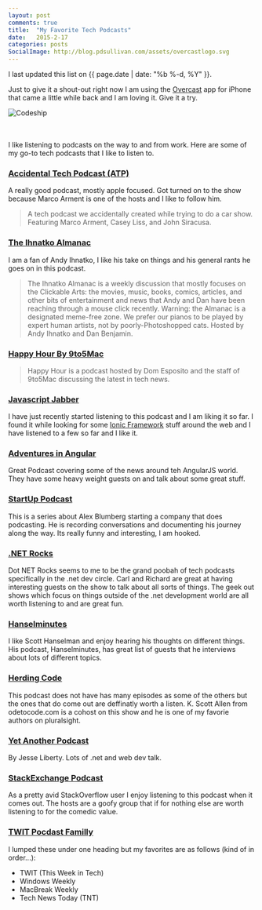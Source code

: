 ```yaml
---
layout: post
comments: true
title:  "My Favorite Tech Podcasts"
date:   2015-2-17
categories: posts
SocialImage: http://blog.pdsullivan.com/assets/overcastlogo.svg
---
```


<div class="well">I last updated this list on {{ page.date | date: "%b %-d, %Y" }}.</div>

Just to give it a shout-out right now I am using the [Overcast](https://overcast.fm/) app for iPhone that came a little while back and I am loving it. Give it a try.

<div class="row  ">
    <div class="col-xs-4  col-xs-offset-4 ">
    <img src="http://blog.pdsullivan.com/assets/overcastlogo.svg" class="img-responsive center-block" alt="Codeship">
    </div>
</div>
<br/>
<br/>

I like listening to podcasts on the way to and from work. Here are some of my go-to tech podcasts that I like to listen to.

### [Accidental Tech Podcast (ATP)](http://atp.fm/)
A really good podcast, mostly apple focused. Got turned on to the show because Marco Arment is one of the hosts and I like to follow him.

> A tech podcast we accidentally created while trying to do a car show. Featuring Marco Arment, Casey Liss, and John Siracusa.

### [The Ihnatko Almanac](http://5by5.tv/ia)
I am a fan of Andy Ihnatko, I like his take on things and his general rants he goes on in this podcast.

> The Ihnatko Almanac is a weekly discussion that mostly focuses on the Clickable Arts: the movies, music, books, comics, articles, and other bits of entertainment and news that Andy and Dan have been reaching through a mouse click recently. Warning: the Almanac is a designated meme-free zone. We prefer our pianos to be played by expert human artists, not by poorly-Photoshopped cats.
> Hosted by Andy Ihnatko and Dan Benjamin.

### [Happy Hour By 9to5Mac](http://www.9to5cast.com/)

>Happy Hour is a podcast hosted by Dom Esposito and the staff of 9to5Mac discussing the latest in tech news.

### [Javascript Jabber][jsjabber]
I have just recently started listening to this podcast and I am liking it so far. I found it while looking for some [Ionic Framework][ionic] stuff around the web and I have listened to a few so far and I like it.

### [Adventures in Angular][aia]
Great Podcast covering some of the news around teh AngularJS world. They have some heavy weight guests on and talk about some great stuff.


### [StartUp Podcast][hearstartup]
This is a series about Alex Blumberg starting a company that does podcasting. He is recording conversations and documenting his journey along the way. Its really funny and interesting, I am hooked.

### [.NET Rocks][dotnetrocks]
Dot NET Rocks seems to me to be the grand poobah of tech podcasts specifically in the .net dev circle. Carl and Richard are great at having interesting guests on the show to talk about all sorts of things. The geek out shows which focus on things outside of the .net development world are all worth listening to and are great fun.


### [Hanselminutes][hans]
I like Scott Hanselman and enjoy hearing his thoughts on different things. His podcast, Hanselminutes, has great list of guests that he interviews about lots of different topics.


### [Herding Code][herdingcode]
This podcast does not have has many episodes as some of the others but the ones that do come out are deffinatly worth a listen. K. Scott Allen from odetocode.com is a cohost on this show and he is one of my favorie authors on pluralsight.

### [Yet Another Podcast][yap]
By Jesse Liberty. Lots of .net and web dev talk.

### [StackExchange Podcast][stackexchange]
As a pretty avid StackOverflow user I enjoy listening to this podcast when it comes out. The hosts are a goofy group that if for nothing else are worth listening to for the comedic value.


### [TWIT Pocdast Familly][twit]
I lumped these under one heading but my favorites are as follows (kind of in order...):

- TWIT (This Week in Tech)
- Windows Weekly
- MacBreak Weekly
- Tech News Today (TNT)

[ionic]:http://ionicframework.com/
[jsjabber]:http://devchat.tv/js-jabber/
[aia]: http://devchat.tv/adventures-in-angular/
[yap]: http://jesseliberty.com/podcast/
[hearstartup]: http://hearstartup.com/
[dotnetrocks]: http://dotnetrocks.com
[hans]: http://hanselminutes.com
[herdingcode]: http://herdingcode.com
[stackexchange]: http://blog.stackoverflow.com/category/podcasts/
[twit]: http://twit.tv
